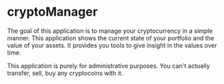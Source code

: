 # cryptoManager
The goal of this application is to manage your cryptocurrency in a simple manner. This application shows the current state of your portfolio and the value of your assets. It provides you tools to give insight in the values over time.

This application is purely for administrative purposes. You can't actually transfer, sell, buy any cryptocoins with it. 
